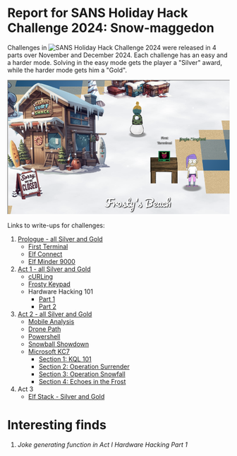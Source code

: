 # Report for SANS Holiday Hack Challenge 2024: Snow-maggedon

Challenges in ![SANS Holiday Hack Challenge 2024](https://www.sans.org/mlp/holiday-hack-challenge-2024/) were released in 4 parts over November and December 2024. Each challenge has an easy and a harder mode. Solving in the easy mode gets the player a "Silver" award, while the harder mode gets him a "Gold".

![Orientation](files/Prologue/start.png)

Links to write-ups for challenges:
1. [Prologue - all Silver and Gold](Prologue.md)
   - [First Terminal](Prologue.md#first-terminal)
   - [Elf Connect](Prologue.md#elf-connect)
   - [Elf Minder 9000](Prologue.md#elf-minder-9000)
2. [Act 1 - all Silver and Gold](Act1.md)
   - [cURLing](Act1.md#curling)
   - [Frosty Keypad](Act1.md#frosty-keypad)
   - Hardware Hacking 101
	 - [Part 1](Act1.md#hardware-hacking-part-1)
	 - [Part 2](Act1.md#hardware-hacking-part-2)
3. [Act 2 - all Silver and Gold](Act2.md)
   - [Mobile Analysis](Act2.md#mobile-analysis)
   - [Drone Path](Act2.md#drone-path)
   - [Powershell](Act2.md#powershell)
   - [Snowball Showdown](Act2.md#snowball-showdown)
   - [Microsoft KC7](Act2.md#microsoft-kc7)
	 - [Section 1: KQL 101](Act2.md#section-1-kql-101)
	 - [Section 2: Operation Surrender](Act2.md#section-2-operation-surrender)
	 - [Section 3: Operation Snowfall](Act2.md#section-3-operation-snowfall)
	 - [Section 4: Echoes in the Frost](Act2.md#section-4-echoes-in-the-frost)
4. Act 3
   - [Elf Stack - Silver and Gold](Act3-elfstack.md)


# Interesting finds

1. *Joke generating function in Act I Hardware Hacking Part 1*

